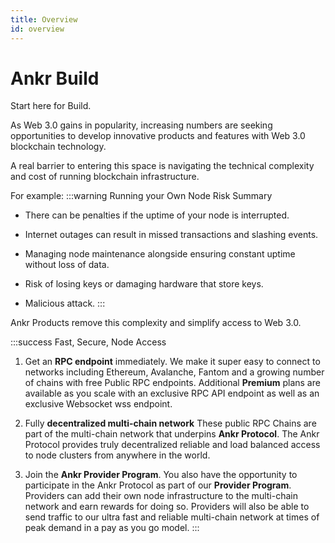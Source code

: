 ```yaml
---
title: Overview
id: overview
---
```


# Ankr Build

Start here for Build.

As Web 3.0 gains in popularity, increasing numbers are seeking opportunities to develop innovative products and features with Web 3.0 blockchain technology. 

A real barrier to entering this space is navigating the technical complexity and cost of running blockchain infrastructure. 

For example:
:::warning Running your Own Node Risk Summary

 - There can be penalties if the uptime of your node is interrupted.

 - Internet outages can result in missed transactions and slashing events.

- Managing node maintenance alongside ensuring constant uptime without loss of data. 

 - Risk of losing keys or damaging hardware that store keys.

 - Malicious attack. 
:::

Ankr Products remove this complexity and simplify access to Web 3.0.

:::success Fast, Secure, Node Access
1. Get an **RPC endpoint** immediately.
We make it super easy to connect to networks including Ethereum, Avalanche, Fantom and a growing number of chains with free Public RPC endpoints. Additional **Premium** plans are available as you scale with an exclusive RPC API endpoint as well as an exclusive Websocket wss endpoint. 

2. Fully **decentralized multi-chain network**
These public RPC Chains are part of the multi-chain network that underpins **Ankr Protocol**. The Ankr Protocol provides truly decentralized reliable and load balanced access to node clusters from anywhere in the world. 

3. Join the **Ankr Provider Program**.
You also have the opportunity to participate in the Ankr Protocol as part of our **Provider Program**. Providers can add their own node infrastructure to the multi-chain network and earn rewards for doing so. Providers will also be able to send traffic to our ultra fast and reliable multi-chain network at times of peak demand in a pay as you go model. 
:::

